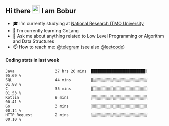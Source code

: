 ## Hi there <img src="https://media.giphy.com/media/hvRJCLFzcasrR4ia7z/giphy.gif" width="25px" height="25px"> I am Bobur

- :mortar_board: I’m currently studying at [National Research ITMO University](https://itmo.ru/)
- :seedling: I’m currently learning GoLang
- :speech_balloon: Ask me about anything related to Low Level Programming or Algorithm and Data Structures
- :mailbox: How to reach me: [@telegram](https://t.me/octoant) (see also [@leetcode](https://leetcode.com/octoant/))    

#### Coding stats in last week

<!--START_SECTION:waka-->

```text
Java                  37 hrs 26 mins  ████████████████████████░   95.69 %
SQL                   44 mins         ▒░░░░░░░░░░░░░░░░░░░░░░░░   01.88 %
C                     35 mins         ▒░░░░░░░░░░░░░░░░░░░░░░░░   01.53 %
Kotlin                9 mins          ░░░░░░░░░░░░░░░░░░░░░░░░░   00.41 %
Go                    3 mins          ░░░░░░░░░░░░░░░░░░░░░░░░░   00.14 %
HTTP Request          2 mins          ░░░░░░░░░░░░░░░░░░░░░░░░░   00.10 %
```

<!--END_SECTION:waka-->
